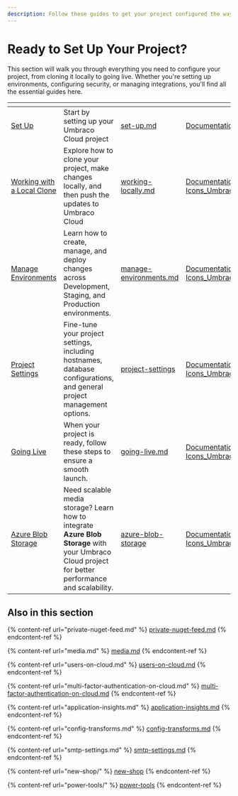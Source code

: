 ```yaml
---
description: Follow these guides to get your project configured the way you need.
---
```


# Ready to Set Up Your Project?

This section will walk you through everything you need to configure your project, from cloning it locally to going live. Whether you're setting up environments, configuring security, or managing integrations, you'll find all the essential guides here.



<table data-view="cards"><thead><tr><th></th><th></th><th data-hidden data-card-target data-type="content-ref"></th><th data-hidden data-card-cover data-type="files"></th></tr></thead><tbody><tr><td><a href="set-up.md">Set Up</a></td><td>Start by setting up your Umbraco Cloud project</td><td><a href="set-up.md">set-up.md</a></td><td><a href="../.gitbook/assets/Documentations Icons_Umbraco_Cloud_Setup (1).png">Documentations Icons_Umbraco_Cloud_Setup (1).png</a></td></tr><tr><td><a href="working-locally.md">Working with a Local Clone</a></td><td>Explore how to clone your project, make changes locally, and then push the updates to Umbraco Cloud</td><td><a href="working-locally.md">working-locally.md</a></td><td><a href="../.gitbook/assets/Documentations Icons_Umbraco_CMS_Tutorials_MultiSite_Setup.png">Documentations Icons_Umbraco_CMS_Tutorials_MultiSite_Setup.png</a></td></tr><tr><td><a href="manage-environments.md">Manage Environments</a></td><td>Learn how to create, manage, and deploy changes across Development, Staging, and Production environments.</td><td><a href="manage-environments.md">manage-environments.md</a></td><td><a href="../.gitbook/assets/Documentations Icons_Umbraco_CMS_Tutorials_Multilingual_Website.png">Documentations Icons_Umbraco_CMS_Tutorials_Multilingual_Website.png</a></td></tr><tr><td><a href="project-settings/">Project Settings</a></td><td>Fine-tune your project settings, including hostnames, database configurations, and general project management options.</td><td><a href="project-settings/">project-settings</a></td><td><a href="../.gitbook/assets/Documentations Icons_Umbraco_CMS_Implementation_Routing.png">Documentations Icons_Umbraco_CMS_Implementation_Routing.png</a></td></tr><tr><td><a href="going-live.md">Going Live</a></td><td>When your project is ready, follow these steps to ensure a smooth launch.</td><td><a href="going-live.md">going-live.md</a></td><td><a href="../.gitbook/assets/Documentations Icons_Umbraco_CMS_Fundamentals_Backoffice.png">Documentations Icons_Umbraco_CMS_Fundamentals_Backoffice.png</a></td></tr><tr><td><a href="azure-blob-storage/">Azure Blob Storage</a></td><td>Need scalable media storage? Learn how to integrate <strong>Azure Blob Storage</strong> with your Umbraco Cloud project for better performance and scalability.</td><td><a href="azure-blob-storage/">azure-blob-storage</a></td><td><a href="../.gitbook/assets/Documentations Icons_Umbraco_CMS_Fundamentals_Data.png">Documentations Icons_Umbraco_CMS_Fundamentals_Data.png</a></td></tr></tbody></table>

## Also in this section

{% content-ref url="private-nuget-feed.md" %}
[private-nuget-feed.md](private-nuget-feed.md)
{% endcontent-ref %}

{% content-ref url="media.md" %}
[media.md](media.md)
{% endcontent-ref %}

{% content-ref url="users-on-cloud.md" %}
[users-on-cloud.md](users-on-cloud.md)
{% endcontent-ref %}

{% content-ref url="multi-factor-authentication-on-cloud.md" %}
[multi-factor-authentication-on-cloud.md](multi-factor-authentication-on-cloud.md)
{% endcontent-ref %}

{% content-ref url="application-insights.md" %}
[application-insights.md](application-insights.md)
{% endcontent-ref %}

{% content-ref url="config-transforms.md" %}
[config-transforms.md](config-transforms.md)
{% endcontent-ref %}

{% content-ref url="smtp-settings.md" %}
[smtp-settings.md](smtp-settings.md)
{% endcontent-ref %}

{% content-ref url="new-shop/" %}
[new-shop](new-shop/)
{% endcontent-ref %}

{% content-ref url="power-tools/" %}
[power-tools](power-tools/)
{% endcontent-ref %}
